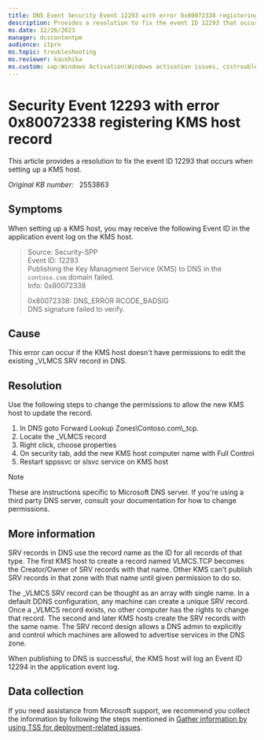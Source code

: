 ```yaml
---
title: DNS Event Security Event 12293 with error 0x80072338 registering KMS host record
description: Provides a resolution to fix the event ID 12293 that occurs when setting up a KMS host.
ms.date: 12/26/2023
manager: dcscontentpm
audience: itpro
ms.topic: troubleshooting
ms.reviewer: kaushika
ms.custom: sap:Windows Activation\Windows activation issues, csstroubleshoot
---
```

# Security Event 12293 with error 0x80072338 registering KMS host record

This article provides a resolution to fix the event ID 12293 that occurs when setting up a KMS host.

_Original KB number:_ &nbsp; 2553863

## Symptoms

When setting up a KMS host, you may receive the following Event ID in the application event log on the KMS host.

> Source:  Security-SPP  
Event ID:  12293  
Publishing the Key Managment Service (KMS) to DNS in the `contoso.com` domain failed.  
Info:  0x80072338  
>
> 0x80072338: DNS_ERROR RCODE_BADSIG  
DNS signature failed to verify.  

## Cause

This error can occur if the KMS host doesn't have permissions to edit the existing _VLMCS SRV record in DNS.  

## Resolution

Use the following steps to change the permissions to allow the new KMS host to update the record.  

1. In DNS goto Forward Lookup Zones\Contoso.com\\_tcp.  
2. Locate the _VLMCS record
3. Right click, choose properties
4. On security tab, add the new KMS host computer name with Full Control
5. Restart sppssvc or slsvc service on KMS host

> [!Note]
> These are instructions specific to Microsoft DNS server. If you're using a third party DNS server, consult your documentation for how to change permissions.  

## More information

SRV records in DNS use the record name as the ID for all records of that type. The first KMS host to create a record named VLMCS.TCP becomes the Creator/Owner of SRV records with that name. Other KMS can't publish SRV records in that zone with that name until given permission to do so.

The _VLMCS SRV record can be thought as an array with single name. In a default DDNS configuration, any machine can create a unique SRV record. Once a \_VLMCS record exists, no other computer has the rights to change that record. The second and later KMS hosts create the SRV records with the same name. The SRV record design allows a DNS admin to explicitly and control which machines are allowed to advertise services in the DNS zone.

When publishing to DNS is successful, the KMS host will log an Event ID 12294 in the application event log.

## Data collection

If you need assistance from Microsoft support, we recommend you collect the information by following the steps mentioned in [Gather information by using TSS for deployment-related issues](../../windows-client/windows-troubleshooters/gather-information-using-tss-deployment.md).

